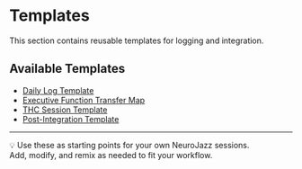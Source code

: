 # Templates

This section contains reusable templates for logging and integration.

## Available Templates

- [Daily Log Template](daily-log-template.md)
- [Executive Function Transfer Map](ef-transfer-map-template.md)
- [THC Session Template](thc-session-template.md)
- [Post-Integration Template](post-integration-template.md)

---

💡 Use these as starting points for your own NeuroJazz sessions.  
Add, modify, and remix as needed to fit your workflow.